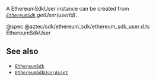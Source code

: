 A EthereumSdkUser instance can be created from _[`EthereumSdk`](/#/Types/EthereumSdk).getUser(userId)_.

@spec @aztec/sdk/ethereum_sdk/ethereum_sdk_user.d.ts EthereumSdkUser

## See also

- [`EthereumSdk`](/#/Types/EthereumSdk)
- [`EthereumSdkUserAsset`](/#/Types/EthereumSdkUserAsset)
